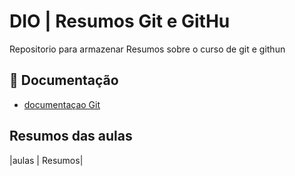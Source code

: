 
# DIO | Resumos Git e GitHu

Repositorio para armazenar Resumos sobre o curso de git e githun

## 📖 Documentação
- [documentaçao Git](URL)

## Resumos das aulas

|aulas | Resumos|

